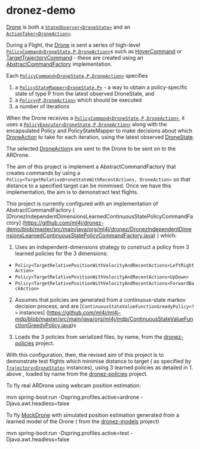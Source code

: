 # dronez-demo

[Drone](https://github.com/michaellavelle/dronez/blob/master/src/main/java/org/machinelearning4j/dronez/domain/Drone.java) is both a [``StateObserver<DroneState>``](https://github.com/ml4j/ml4j-mdp/blob/master/src/main/java/org/ml4j/mdp/StateObserver.java) and an [``ActionTaker<DroneAction>``](https://github.com/ml4j/ml4j-mdp/blob/master/src/main/java/org/ml4j/mdp/ActionTaker.java).

During a Flight, the [Drone](https://github.com/michaellavelle/dronez/blob/master/src/main/java/org/machinelearning4j/dronez/domain/Drone.java) is sent a series of high-level [``PolicyCommand<DroneState,P,DroneAction>``](https://github.com/michaellavelle/dronez/blob/master/src/main/java/org/machinelearning4j/dronez/commands/PolicyCommand.java)s such as [HoverCommand](https://github.com/michaellavelle/dronez/blob/master/src/main/java/org/machinelearning4j/dronez/commands/HoverCommand.java) or [TargetTrajectoryCommand](https://github.com/michaellavelle/dronez/blob/master/src/main/java/org/machinelearning4j/dronez/commands/TargetTrajectoryCommand.java) - these are created using an [AbstractCommandFactory](https://github.com/michaellavelle/dronez/blob/master/src/main/java/org/machinelearning4j/dronez/commands/AbstractCommandFactory.java) implementation.

Each [``PolicyCommand<DroneState,P,DroneAction>``](https://github.com/michaellavelle/dronez/blob/master/src/main/java/org/machinelearning4j/dronez/commands/PolicyCommand.java) specifies 

1. a [``PolicyStateMapper<DroneState,P>``](https://github.com/ml4j/ml4j-mdp/blob/master/src/main/java/org/ml4j/mdp/PolicyStateMapper.java) - a way to obtain a policy-specific state of type P from the latest observed DroneState, and 
2. a [``Policy<P,DroneAction>``](https://github.com/ml4j/ml4j-mdp/blob/master/src/main/java/org/ml4j/mdp/Policy.java) which should be executed
3. a number of iterations

When the Drone receives a [``PolicyCommand<DroneState,P,DroneAction>``](https://github.com/michaellavelle/dronez/blob/master/src/main/java/org/machinelearning4j/dronez/commands/PolicyCommand.java), it uses a [``PolicyExecutor<DroneState,P,DroneAction>``](https://github.com/ml4j/ml4j-mdp/blob/master/src/main/java/org/ml4j/mdp/PolicyExecutor.java) along with the encapsulated Policy and PolicyStateMapper to make decisions about which [DroneAction](https://github.com/ml4j/dronez-core/blob/master/src/main/java/org/ml4j/dronez/DroneAction) to take for each iteration, using the latest observed [DroneState](https://github.com/ml4j/dronez-core/blob/master/src/main/java/org/ml4j/dronez/DroneState.java).

The selected [DroneAction](https://github.com/ml4j/dronez-core/blob/master/src/main/java/org/ml4j/dronez/DroneAction.java)s are sent to the Drone to be sent on to the ARDrone.

The aim of this project is implement a AbstractCommandFactory that creates commands by using a ``Policy<TargetRelativeDroneStateWithRecentActions, DroneAction>`` so that distance to a specified target can be minimised.  Once we have this implementation,  the aim is to demonstract test flights.

This project is currently configured with an implementation of AbstractCommandFactory   ( [DronezIndependentDimensionsLearnedContinuousStatePolicyCommandFactory] (https://github.com/ml4j/dronez-demo/blob/master/src/main/java/org/ml4j/dronez/DronezIndependentDimensionsLearnedContinuousStatePolicyCommandFactory.java) ) which:

1. Uses an independent-dimensions strategy to construct a policy from 3 learned policies for the 3 dimensions:   

*  ``Policy<TargetRelativePositionWithVelocityAndRecentActions<LeftRightAction>``
*  ``Policy<TargetRelativePositionWithVelocityAndRecentActions<UpDown>``
*  ``Policy<TargetRelativePositionWithVelocityAndRecentActions<ForwardBackAction>``

2. Assumes that policies are generated from a continuous-state markov decision process, and are [``ContinuousStateValueFunctionGreedyPolicy<?>`` instances]  (https://github.com/ml4j/ml4j-mdp/blob/master/src/main/java/org/ml4j/mdp/ContinuousStateValueFunctionGreedyPolicy.java)s

3. Loads the 3 policies from serialized files, by name, from the [dronez-policies](https://github.com/ml4j/dronez-policies) project.

With this configuration, then, the revised aim of this project is to demonstrate test flights which minimise distance to target ( as specified by [``Trajectory<DroneState>``](https://github.com/ml4j/ml4j-mdp/blob/master/src/main/java/org/ml4j/mdp/Trajectory.java) instances), using 3 learned policies as detailed in 1. above , loaded by name from the [dronez-policies](https://github.com/ml4j/dronez-policies) project.


To fly real ARDrone using webcam position estimation:

mvn spring-boot:run -Dspring.profiles.active=ardrone -Djava.awt.headless=false

To fly [MockDrone](https://github.com/michaellavelle/dronez/blob/master/src/main/java/org/machinelearning4j/dronez/mock/MockDrone.java) with simulated position estimation generated from a learned model of the Drone ( from the [dronez-models](https://github.com/ml4j/dronez-models) project)

mvn spring-boot:run -Dspring.profiles.active=test -Djava.awt.headless=false
